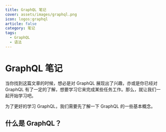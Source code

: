 ```yaml
---
title: GraphQL 笔记
cover: assets/images/graphql.png
icon: logos:graphql
article: false
category: 笔记
tags:
  - GraphQL
  - 语法
---
```


# GraphQL 笔记

当你找到这篇文章的时候，想必是对 GraphQL 展现出了兴趣，亦或是你已经对 GraphQL 有了一定的了解，想要学习它来完成某些任务工作。那么，就让我们一起开始学习吧。

为了更好的学习 GraphQL，我们需要先了解一下 GraphQL 的一些基本概念。

## 什么是 GraphQL？

